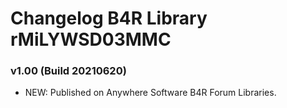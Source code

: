 # Changelog B4R Library rMiLYWSD03MMC

### v1.00 (Build 20210620)
* NEW: Published on Anywhere Software B4R Forum Libraries.
